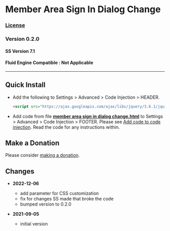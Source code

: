 # Member Area Sign In Dialog Change

### [License][1]
    
### Version 0.2.0

#### SS Version 7.1

#### Fluid Engine Compatible : Not Applicable

---

## Quick Install

* Add the following to Settings > Advanced > Code Injection > HEADER.
  
  ```html
  <script src="https://ajax.googleapis.com/ajax/libs/jquery/3.6.1/jquery.min.js"></script>
  ```
  
* Add code from file **[member area sign in dialog change.html][2]** to
  Settings > Advanced > Code Injection > FOOTER. Please see [Add code to code
  injection][4]. Read the code for any instructions within.

## Make a Donation

Please consider [making a donation][3].

## Changes

* **2022-12-06**
  * add parameter for CSS customization
  * fix for changes SS made that broke the code
  * bumped version to 0.2.0
  
* **2021-09-05**

  * initial version

[1]: https://github.com/tomsWebConsulting/twcsl/blob/main/LICENSE.txt#L1
[2]: member%20area%20sign%20in%20dialog%20change.html#L1
[3]: https://github.com/tomsWebConsulting/twcsl#make-a-donation
[4]: https://support.squarespace.com/hc/en-us/articles/205815908-Using-code-injection#toc-add-code-to-code-injection
